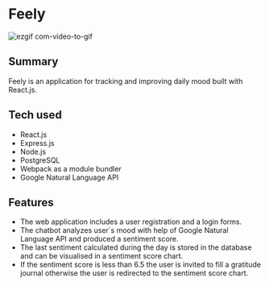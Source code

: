 # Feely

![ezgif com-video-to-gif](https://user-images.githubusercontent.com/55323904/87928579-54c6d780-ca85-11ea-8110-063a1247ae92.gif)
## Summary
Feely is an application for tracking and improving daily mood built with React.js.

## Tech used
* React.js
* Express.js
* Node.js
* PostgreSQL
* Webpack as a module bundler
* Google Natural Language API

## Features
* The web application includes a user registration and a login forms.
* The chatbot analyzes user´s mood with help of Google Natural Language API and produced a sentiment score. 
* The last sentiment calculated during the day is stored in the database and can be visualised in a sentiment score chart.
* If the sentiment score is less than 6.5 the user is invited to fill a gratitude journal otherwise the user is redirected to the sentiment score chart.
